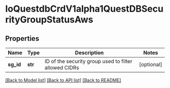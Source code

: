 # IoQuestdbCrdV1alpha1QuestDBSecurityGroupStatusAws

## Properties
Name | Type | Description | Notes
------------ | ------------- | ------------- | -------------
**sg_id** | **str** | ID of the security group used to filter allowed CIDRs | [optional] 

[[Back to Model list]](../README.md#documentation-for-models) [[Back to API list]](../README.md#documentation-for-api-endpoints) [[Back to README]](../README.md)


